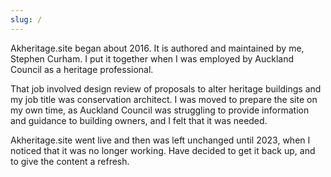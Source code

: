 ```yaml
---
slug: /
---
```

Akheritage.site began about 2016. It is authored and maintained by me, Stephen Curham. I put it together when I was employed by Auckland Council as a heritage professional. 

That job involved design review of proposals to alter heritage buildings and my job title was conservation architect. I was moved to prepare the site on my own time, as Auckland Council was struggling to provide information and guidance to building owners, and I felt that it was needed. 

Akheritage.site went live and then was left unchanged until 2023, when I noticed that it was no longer working. Have decided to get it back up, and to give the content a refresh.
